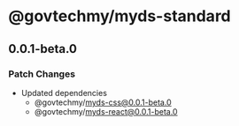 # @govtechmy/myds-standard

## 0.0.1-beta.0

### Patch Changes

- Updated dependencies
  - @govtechmy/myds-css@0.0.1-beta.0
  - @govtechmy/myds-react@0.0.1-beta.0
